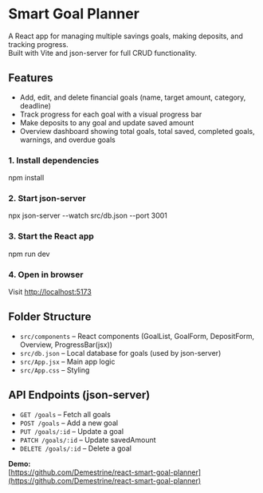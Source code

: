# Smart Goal Planner

A React app for managing multiple savings goals, making deposits, and tracking progress.  
Built with Vite and json-server for full CRUD functionality.

## Features

- Add, edit, and delete financial goals (name, target amount, category, deadline)
- Track progress for each goal with a visual progress bar
- Make deposits to any goal and update saved amount
- Overview dashboard showing total goals, total saved, completed goals, warnings, and overdue goals


### 1. Install dependencies
npm install


### 2. Start json-server
npx json-server --watch src/db.json --port 3001

### 3. Start the React app
npm run dev

### 4. Open in browser
Visit [http://localhost:5173](http://localhost:5173)

## Folder Structure

- `src/components` – React components (GoalList, GoalForm, DepositForm, Overview, ProgressBar(jsx))
- `src/db.json` – Local database for goals (used by json-server)
- `src/App.jsx` – Main app logic
- `src/App.css` – Styling

## API Endpoints (json-server)

- `GET /goals` – Fetch all goals
- `POST /goals` – Add a new goal
- `PUT /goals/:id` – Update a goal
- `PATCH /goals/:id` – Update savedAmount
- `DELETE /goals/:id` – Delete a goal

**Demo:**  
[https://github.com/Demestrine/react-smart-goal-planner](https://github.com/Demestrine/react-smart-goal-planner)